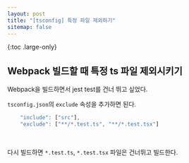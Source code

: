 ```yaml
---
layout: post
title: "[tsconfig] 특정 파일 제외하기"
sitemap: false
---
```


{:toc .large-only}

## Webpack 빌드할 때 특정 ts 파일 제외시키기

Webpack을 빌드하면서 jest test를 건너 뛰고 싶었다.

`tsconfig.json`의 `exclude` 속성을 추가하면 된다.

```js
    "include": ["src"],
    "exclude": ["**/*.test.ts", "**/*.test.tsx"]
```

<br/>

다시 빌드하면 `*.test.ts`, `*.test.tsx` 파일은 건너뛰고 빌드한다.
